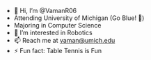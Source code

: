 - 👋 Hi, I’m @VamanR06
- Attending University of Michigan (Go Blue! 🔵)
- Majoring in Computer Science
- 👀 I’m interested in Robotics
- 📫 Reach me at vaman@umich.edu
- ⚡ Fun fact: Table Tennis is Fun

<!---
VamanR06/VamanR06 is a ✨ special ✨ repository because its `README.md` (this file) appears on your GitHub profile.
You can click the Preview link to take a look at your changes.
--->

